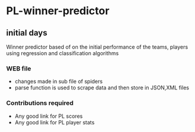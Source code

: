 <h1>PL-winner-predictor</h1>
<h2>initial days</h2>

Winner predictor based of on the initial performance of the teams, players using regression and classification algorithms

<h3>WEB file</h3>
<ul>
  
  <li>changes made in sub file of spiders </li>
  <li>parse function is used to scrape data and then store in JSON,XML files</li>
</ul>  

<h3>Contributions required</h3>

<ul>
  <li>Any good link for PL scores</li>
  <li>Any good link for PL player stats</li>
</ul>  
